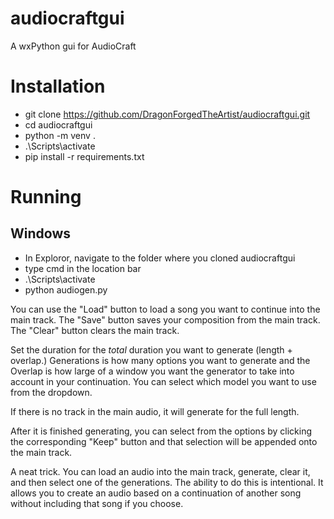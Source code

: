# audiocraftgui
 A wxPython gui for AudioCraft

# Installation

- git clone https://github.com/DragonForgedTheArtist/audiocraftgui.git
- cd audiocraftgui
- python -m venv .
- .\Scripts\activate
- pip install -r requirements.txt

# Running

## Windows
- In Exploror, navigate to the folder where you cloned audiocraftgui
- type cmd in the location bar
- .\Scripts\activate
- python audiogen.py

You can use the "Load" button to load a song you want to continue into the main track.  The "Save" button saves your composition from the main track.  The "Clear" button clears the main track. 

Set the duration for the _total_ duration you want to generate (length + overlap.) Generations is how many options you want to generate and the Overlap is how large of a window you want the generator to take into account in your continuation.  You can select which model you want to use from the dropdown.

If there is no track in the main audio, it will generate for the full length.

After it is finished generating, you can select from the options by clicking the corresponding "Keep" button and that selection will be appended onto the main track.

A neat trick.  You can load an audio into the main track, generate, clear it, and then select one of the generations.  The ability to do this is intentional.  It allows you to create an audio based on a continuation of another song without including that song if you choose.